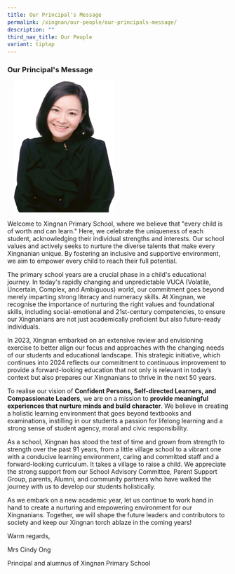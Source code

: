 ```yaml
---
title: Our Principal's Message
permalink: /xingnan/our-people/our-principals-message/
description: ""
third_nav_title: Our People
variant: tiptap
---
```

<h3>Our Principal's Message</h3><p></p><div class="isomer-image-wrapper"><img style="width:230px;height:300px;margin-left:15px;" height="auto" width="100%" src="/images/Our%20Staff/01%20SL/SL1.png"></div><p>Welcome to Xingnan Primary School, where we believe that "every child is of worth and can learn." Here, we celebrate the uniqueness of each student, acknowledging their individual strengths and interests. Our school values and actively seeks to nurture the diverse talents that make every Xingnanian unique. By fostering an inclusive and supportive environment, we aim to empower every child to reach their full potential.</p><p>The primary school years are a crucial phase in a child's educational journey. In today's rapidly changing and unpredictable VUCA (Volatile, Uncertain, Complex, and Ambiguous) world, our commitment goes beyond merely imparting strong literacy and numeracy skills. At Xingnan, we recognise the importance of nurturing the right values and foundational skills, including social-emotional and 21st-century competencies, to ensure our Xingnanians are not just academically proficient but also future-ready individuals.</p><p>In 2023, Xingnan embarked on an extensive review and envisioning exercise to better align our focus and approaches with the changing needs of our students and educational landscape. This strategic initiative, which continues into 2024 reflects our commitment to continuous improvement to provide a forward-looking education that not only is relevant in today’s context but also prepares our Xingnanians to thrive in the next 50 years.&nbsp;</p><p>To realise our vision of <strong>Confident Persons, Self-directed Learners, and Compassionate Leaders</strong>, we are on a mission to <strong>provide meaningful experiences that nurture minds and build character</strong>. We believe in creating a holistic learning environment that goes beyond textbooks and examinations, instilling in our students a passion for lifelong learning and a strong sense of student agency, moral and civic responsibility.</p><p>As a school, Xingnan has stood the test of time and grown from strength to strength over the past 91 years, from a little village school to a vibrant one with a conducive learning environment, caring and committed staff and a forward-looking curriculum.&nbsp;It takes a village to raise a child. We appreciate the strong support from our School Advisory Committee, Parent Support Group, parents, Alumni, and community partners who have walked the journey with us to develop our students holistically.</p><p>As we embark on a new academic year, let us continue to work hand in hand to create a nurturing and empowering environment for our Xingnanians. Together, we will shape the future leaders and contributors to society and keep our Xingnan torch ablaze in the coming years!</p><p></p><p>Warm regards,</p><p>Mrs Cindy Ong</p><p>Principal and alumnus of Xingnan Primary School</p><p></p>